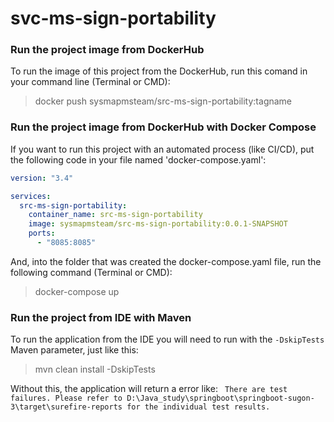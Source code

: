 # svc-ms-sign-portability

### Run the project image from DockerHub
To run the image of this project from the DockerHub, run this comand in your command line (Terminal or CMD):
> docker push sysmapmsteam/src-ms-sign-portability:tagname

### Run the project image from DockerHub with Docker Compose
If you want to run this project with an automated process (like CI/CD), put the following code in your file named 'docker-compose.yaml':
```yaml
version: "3.4"

services:
  src-ms-sign-portability:
    container_name: src-ms-sign-portability
    image: sysmapmsteam/src-ms-sign-portability:0.0.1-SNAPSHOT
    ports:
      - "8085:8085"
```

And, into the folder that was created the docker-compose.yaml file, run the following command (Terminal or CMD):
> docker-compose up

### Run the project from IDE with Maven
To run the application from the IDE you will need to run with the `-DskipTests` Maven parameter, just like this:
> mvn clean install -DskipTests

Without this, the application will return a error like:
` There are test failures. Please refer to D:\Java_study\springboot\springboot-sugon-3\target\surefire-reports for the individual test results.`